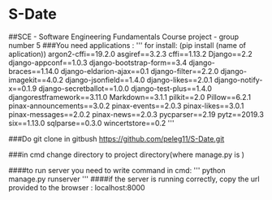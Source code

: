 # S-Date
##SCE - Software Engineering Fundamentals Course project - group number 5
###You need applications :
'''
for install:
(pip install (name of aplication))
argon2-cffi==19.2.0
asgiref==3.2.3
cffi==1.13.2
Django==2.2
django-appconf==1.0.3
django-bootstrap-form==3.4
django-braces==1.14.0
django-eldarion-ajax==0.1
django-filter==2.2.0
django-imagekit==4.0.2
django-jsonfield==1.4.0
django-likes==2.0.1
django-notify-x==0.1.9
django-secretballot==1.0.0
django-test-plus==1.4.0
djangorestframework==3.11.0
Markdown==3.1.1
pilkit==2.0
Pillow==6.2.1
pinax-announcements==3.0.2
pinax-events==2.0.3
pinax-likes==3.0.1
pinax-messages==2.0.2
pinax-news==2.0.3
pycparser==2.19
pytz==2019.3
six==1.13.0
sqlparse==0.3.0
wincertstore==0.2
'''


###Do git clone in gitbush https://github.com/peleg11/S-Date.git

###in cmd change directory to project directory(where manage.py is )

####to run server you need to write command in cmd:
'''
python manage.py runserver
'''
####if the server is running correctly, copy the url provided to the browser :
localhost:8000
